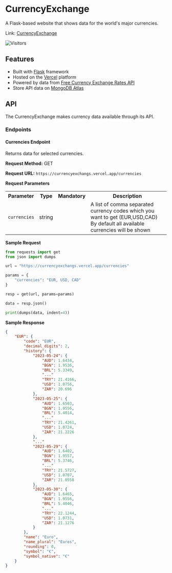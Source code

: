 # CurrencyExchange
A Flask-based website that shows data for the world's major currencies.

Link: [CurrencyExchange](https://currencyexchangs.vercel.app)

![Visitors](https://api.visitorbadge.io/api/visitors?path=https%3A%2F%2Fgithub.com%2FRichardSouzza%2FCurrencyExchange&countColor=%23263759)

## Features
- Built with [Flask](https://flask.palletsprojects.com/) framework
- Hosted on the [Vercel](https://vercel.com/) platform
- Powered by data from [Free Currency Exchange Rates API](https://github.com/fawazahmed0/exchange-api)
- Store API data on [MongoDB Atlas](https://www.mongodb.com/atlas/database)

## API
The CurrencyExchange makes currency data available through its API.

### Endpoints
#### Currencies Endpoint
Returns data for selected currencies.

**Request Method:** GET

**Request URL:** `https://currencyexchangs.vercel.app/currencies`

**Request Parameters**

<table>
  <tr>
    <th>Parameter</th>
    <th>Type</th>
    <th>Mandatory</th>
    <th>Description</th>
  </tr>
  <tr>
    <td><code>currencies</code></td>
    <td>string</td>
    <td></td>
    <td>
      A list of comma separated currency
      codes which you want to get (EUR,USD,CAD)
      By default all available currencies will be shown
    </td>
  </tr>
</table>

**Sample Request**
```python
from requests import get
from json import dumps

url = "https://currencyexchangs.vercel.app/currencies"

params = {
    "currencies": "EUR, USD, CAD"
}

resp = get(url, params=params)

data = resp.json()

print(dumps(data, indent=4))
```

**Sample Response**

```json
{
    "EUR": {
        "code": "EUR",
        "decimal_digits": 2,
        "history": {
            "2023-05-24": {
                "AUD": 1.6434,
                "BGN": 1.9536,
                "BRL": 5.3349,
                "..."
                "TRY": 21.4166,
                "USD": 1.0756,
                "ZAR": 20.696
            },
            "2023-05-25": {
                "AUD": 1.6503,
                "BGN": 1.9556,
                "BRL": 5.4014,
                "..."
                "TRY": 21.4261,
                "USD": 1.0724,
                "ZAR": 21.2226
            },
            "..."
            "2023-05-29": {
                "AUD": 1.6402,
                "BGN": 1.9557,
                "BRL": 5.3746,
                "..."
                "TRY": 21.5727,
                "USD": 1.0707,
                "ZAR": 21.0558
            },
            "2023-05-30": {
                "AUD": 1.6465,
                "BGN": 1.9556,
                "BRL": 5.4046,
                "..."
                "TRY": 22.1244,
                "USD": 1.0731,
                "ZAR": 21.1276
            }
        },
        "name": "Euro",
        "name_plural": "Euros",
        "rounding": 0,
        "symbol": "€",
        "symbol_native": "€"
    }
}
```
